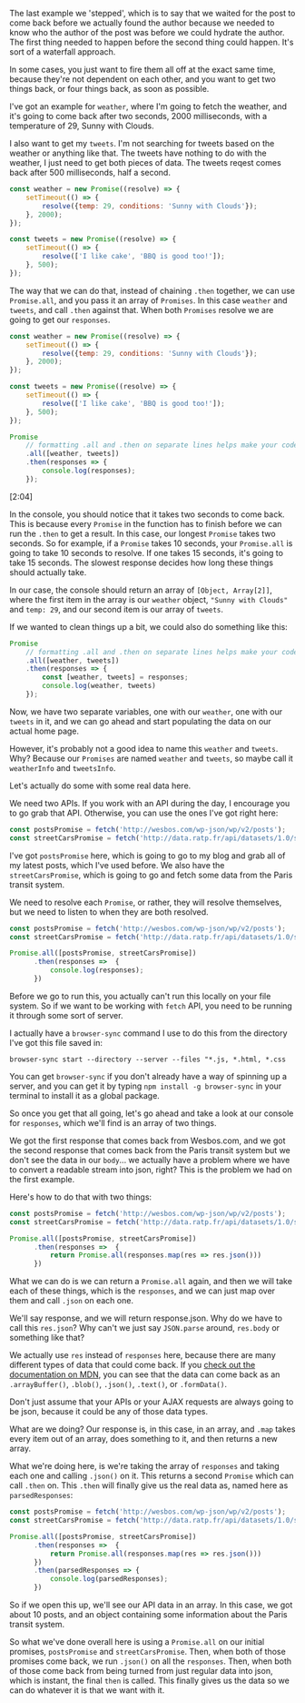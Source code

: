 The last example we 'stepped', which is to say that we waited for the post to come back before we actually found the author because we needed to know who the author of the post was before we could hydrate the author. The first thing needed to happen before the second thing could happen. It's sort of a waterfall approach. 

In some cases, you just want to fire them all off at the exact same time, because they're not dependent on each other, and you want to get two things back, or four things back, as soon as possible.

I've got an example for `weather`, where I'm going to fetch the weather, and it's going to come back after two seconds, 2000 milliseconds, with a temperature of 29, Sunny with Clouds. 

I also want to get my `tweets`. I'm not searching for tweets based on the weather or anything like that. The tweets have nothing to do with the weather, I just need to get both pieces of data. The tweets reqest comes back after 500 milliseconds, half a second.


```js
const weather = new Promise((resolve) => {
    setTimeout(() => {
        resolve({temp: 29, conditions: 'Sunny with Clouds'});
    }, 2000);
});

const tweets = new Promise((resolve) => {
    setTimeout(() => {
        resolve(['I like cake', 'BBQ is good too!']);
    }, 500);
});
```

The way that we can do that, instead of chaining `.then` together, we can use `Promise.all`, and you pass it an array of `Promises`. In this case `weather` and `tweets`, and call `.then` against that. When both `Promises` resolve we are going to get our `responses`. 

```js
const weather = new Promise((resolve) => {
    setTimeout(() => {
        resolve({temp: 29, conditions: 'Sunny with Clouds'});
    }, 2000);
});

const tweets = new Promise((resolve) => {
    setTimeout(() => {
        resolve(['I like cake', 'BBQ is good too!']);
    }, 500);
});

Promise
    // formatting .all and .then on separate lines helps make your code readable
    .all([weather, tweets])
    .then(responses => {
        console.log(responses);
    });
```
[2:04]

In the console, you should notice that it takes two seconds to come back. This is because every `Promise` in the function has to finish before we can run the `.then` to get a result. In this case, our longest `Promise` takes two seconds. So for example, if a `Promise` takes 10 seconds, your `Promise.all` is going to take 10 seconds to resolve. If one takes 15 seconds, it's going to take 15 seconds. The slowest response decides how long these things should actually take.

In our case, the console should return an array of `[Object, Array[2]]`, where the first item in the array is our `weather` object, `"Sunny with Clouds"` and `temp: 29`, and our second item is our array of `tweets`.

If we wanted to clean things up a bit, we could also do something like this:

```js
Promise
    // formatting .all and .then on separate lines helps make your code readable
    .all([weather, tweets])
    .then(responses => {
        const [weather, tweets] = responses;
        console.log(weather, tweets)
    });
```

Now, we have two separate variables, one with our `weather`, one with our `tweets` in it, and we can go ahead and start populating the data on our actual home page.

However, it's probably not a good idea to name this `weather` and `tweets`. Why? Because our `Promises` are named `weather` and `tweets`, so maybe call it `weatherInfo` and `tweetsInfo`. 


Let's actually do some with some real data here.

We need two APIs. If you work with an API during the day, I encourage you to go grab that API. Otherwise, you can use the ones I've got right here:

```js
const postsPromise = fetch('http://wesbos.com/wp-json/wp/v2/posts');
const streetCarsPromise = fetch('http://data.ratp.fr/api/datasets/1.0/search/?q=paris');
```

I've got `postsPromise` here, which is going to go to my blog and grab all of my latest posts, which I've used before. We also have the `streetCarsPromise`, which is going to go and fetch some data from the Paris transit system.

We need to resolve each `Promise`, or rather, they will resolve themselves, but we need to listen to when they are both resolved.
 
 ```js
const postsPromise = fetch('http://wesbos.com/wp-json/wp/v2/posts');
const streetCarsPromise = fetch('http://data.ratp.fr/api/datasets/1.0/search/?q=paris');

Promise.all([postsPromise, streetCarsPromise])
       .then(responses =>  {
           console.log(responses);
       })
``` 
  
Before we go to run this, you actually can't run this locally on your file system. So if we want to be working with `fetch` API, you need to be running it through some sort of server.

I actually have a `browser-sync` command I use to do this from the directory I've got this file saved in:

`browser-sync start --directory --server --files "*.js, *.html, *.css`

You can get `browser-sync` if you don't already have a way of spinning up a server, and you can get it by typing `npm install -g browser-sync` in your terminal to install it as a global package.

So once you get that all going, let's go ahead and take a look at our console for `responses`, which we'll find is an array of two things. 

We got the first response that comes back from Wesbos.com, and we got the second response that comes back from the Paris transit system but we don't see the data in our `body`... we actually have a problem where we have to convert a readable stream into json, right? This is the problem we had on the first example. 

Here's how to do that with two things: 

 ```js
const postsPromise = fetch('http://wesbos.com/wp-json/wp/v2/posts');
const streetCarsPromise = fetch('http://data.ratp.fr/api/datasets/1.0/search/?q=paris');

Promise.all([postsPromise, streetCarsPromise])
       .then(responses =>  {
           return Promise.all(responses.map(res => res.json()))
       })
``` 


What we can do is we can return a `Promise.all` again, and then we will take each of these things, which is the `responses`, and we can just map over them and call `.json` on each one. 

We'll say response, and we will return response.json. Why do we have to call this `res.json`? Why can't we just say `JSON.parse` around, `res.body` or something like that? 

We actually use `res` instead of `responses` here, because there are many different types of data that could come back. If you [check out the documentation on MDN](https://developer.mozilla.org/en-US/docs/Web/API/Fetch_API/Using_Fetch), you can see that the data can come back as an `.arrayBuffer()`, `.blob()`, `.json()`, `.text()`, or `.formData()`. 

Don't just assume that your APIs or your AJAX requests are always going to be json, because it could be any of those data types.

What are we doing?  Our response is, in this case, in an array, and `.map` takes every item out of an array, does something to it, and then returns a new array. 

What we're doing here, is we're taking the array of `responses` and taking each one and calling `.json()` on it. This returns a second `Promise` which can call `.then` on. This `.then` will finally give us the real data as, named here as `parsedResponses`:
 
 ```js
const postsPromise = fetch('http://wesbos.com/wp-json/wp/v2/posts');
const streetCarsPromise = fetch('http://data.ratp.fr/api/datasets/1.0/search/?q=paris');

Promise.all([postsPromise, streetCarsPromise])
       .then(responses =>  {
           return Promise.all(responses.map(res => res.json()))
       })
       .then(parsedResponses => {
           console.log(parsedResponses);
       })
``` 
So if we open this up, we'll see our API data in an array. In this case, we got about 10 posts, and an object containing some information about the Paris transit system.

So what we've done overall here is using a `Promise.all` on our initial promises, `postsPromise` and `streetCarsPromise`. Then, when both of those promises come back, we run `.json()` on all the `responses`. Then, when both of those come back from being turned from just regular data into json, which is instant, the final `then` is called. This finally gives us the data so we can do whatever it is that we want with it.

